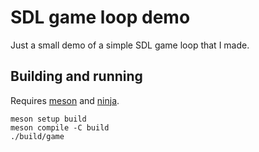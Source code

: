# SDL game loop demo

Just a small demo of a simple SDL game loop that I made.

## Building and running

Requires [meson](https://mesonbuild.com/) and [ninja](https://ninja-build.org/).

```
meson setup build
meson compile -C build
./build/game
```
